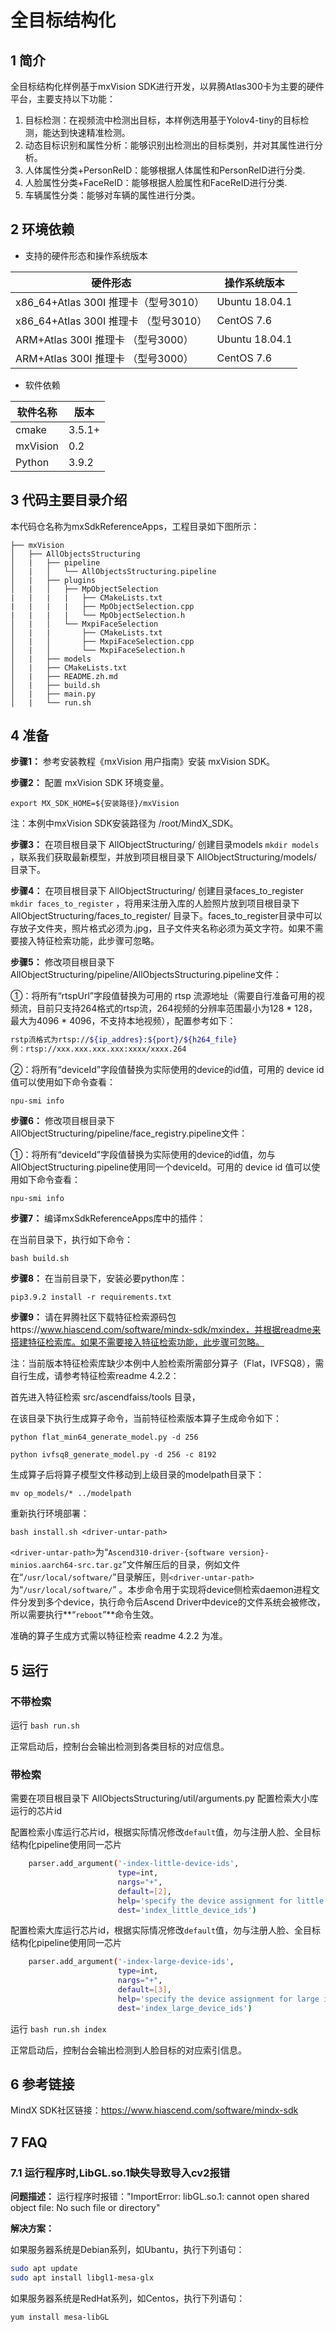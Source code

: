 # 全目标结构化

## 1 简介

全目标结构化样例基于mxVision SDK进行开发，以昇腾Atlas300卡为主要的硬件平台，主要支持以下功能：

1. 目标检测：在视频流中检测出目标，本样例选用基于Yolov4-tiny的目标检测，能达到快速精准检测。
2. 动态目标识别和属性分析：能够识别出检测出的目标类别，并对其属性进行分析。
3. 人体属性分类+PersonReID：能够根据人体属性和PersonReID进行分类.
4. 人脸属性分类+FaceReID：能够根据人脸属性和FaceReID进行分类.
5. 车辆属性分类：能够对车辆的属性进行分类。


## 2 环境依赖

- 支持的硬件形态和操作系统版本

| 硬件形态                             | 操作系统版本   |
| ----------------------------------- | -------------- |
| x86_64+Atlas 300I 推理卡（型号3010） | Ubuntu 18.04.1 |
| x86_64+Atlas 300I 推理卡 （型号3010）| CentOS 7.6     |
| ARM+Atlas 300I 推理卡 （型号3000）   | Ubuntu 18.04.1 |
| ARM+Atlas 300I 推理卡 （型号3000）   | CentOS 7.6     |

- 软件依赖

| 软件名称 | 版本   |
| -------- | ------ |
| cmake    | 3.5.1+ |
| mxVision | 0.2    |
| Python   | 3.9.2  |



## 3 代码主要目录介绍

本代码仓名称为mxSdkReferenceApps，工程目录如下图所示：

```
├── mxVision
│   ├── AllObjectsStructuring
│   |   ├── pipeline
│   |   │   └── AllObjectsStructuring.pipeline
│   |   ├── plugins
│   |   │   ├── MpObjectSelection
|   |   |   |   ├── CMakeLists.txt
|   |   |   |   ├── MpObjectSelection.cpp
|   |   |   |   └── MpObjectSelection.h
│   |   │   └── MxpiFaceSelection
│   |   |       ├── CMakeLists.txt
│   |   │       ├── MxpiFaceSelection.cpp
│   |   │       └── MxpiFaceSelection.h
│   |   ├── models
│   |   ├── CMakeLists.txt
│   |   ├── README.zh.md
│   |   ├── build.sh
│   |   ├── main.py
│   |   └── run.sh
```



## 4 准备

**步骤1：** 参考安装教程《mxVision 用户指南》安装 mxVision SDK。

**步骤2：** 配置 mxVision SDK 环境变量。

`export MX_SDK_HOME=${安装路径}/mxVision `

注：本例中mxVision SDK安装路径为 /root/MindX_SDK。

**步骤3：** 在项目根目录下 AllObjectStructuring/ 创建目录models `mkdir models` ，联系我们获取最新模型，并放到项目根目录下 AllObjectStructuring/models/ 目录下。

**步骤4：** 在项目根目录下 AllObjectStructuring/ 创建目录faces_to_register `mkdir faces_to_register` ，将用来注册入库的人脸照片放到项目根目录下 AllObjectStructuring/faces_to_register/ 目录下。faces_to_register目录中可以存放子文件夹，照片格式必须为.jpg，且子文件夹名称必须为英文字符。如果不需要接入特征检索功能，此步骤可忽略。

**步骤5：** 修改项目根目录下 AllObjectStructuring/pipeline/AllObjectsStructuring.pipeline文件：

①：将所有“rtspUrl”字段值替换为可用的 rtsp 流源地址（需要自行准备可用的视频流，目前只支持264格式的rtsp流，264视频的分辨率范围最小为128 * 128，最大为4096 * 4096，不支持本地视频），配置参考如下：
```bash
rstp流格式为rtsp://${ip_addres}:${port}/${h264_file}
例：rtsp://xxx.xxx.xxx.xxx:xxxx/xxxx.264
```

②：将所有“deviceId”字段值替换为实际使用的device的id值，可用的 device id 值可以使用如下命令查看：

`npu-smi info`

**步骤6：** 修改项目根目录下 AllObjectStructuring/pipeline/face_registry.pipeline文件：

①：将所有“deviceId”字段值替换为实际使用的device的id值，勿与AllObjectStructuring.pipeline使用同一个deviceId。可用的 device id 值可以使用如下命令查看：

`npu-smi info`

**步骤7：** 编译mxSdkReferenceApps库中的插件：

在当前目录下，执行如下命令：

`bash build.sh`

**步骤8：** 在当前目录下，安装必要python库：

`pip3.9.2 install -r requirements.txt`

**步骤9：** 请在昇腾社区下载特征检索源码包https://www.hiascend.com/software/mindx-sdk/mxindex，并根据readme来搭建特征检索库。如果不需要接入特征检索功能，此步骤可忽略。

注：当前版本特征检索库缺少本例中人脸检索所需部分算子（Flat，IVFSQ8），需自行生成，请参考特征检索readme 4.2.2：

首先进入特征检索 src/ascendfaiss/tools 目录，

在该目录下执行生成算子命令，当前特征检索版本算子生成命令如下：

`python flat_min64_generate_model.py -d 256`

`python ivfsq8_generate_model.py -d 256 -c 8192`

生成算子后将算子模型文件移动到上级目录的modelpath目录下：

`mv op_models/* ../modelpath`

重新执行环境部署：

`bash install.sh <driver-untar-path>`

`<driver-untar-path>`为“`Ascend310-driver-{software version}-minios.aarch64-src.tar.gz`”文件解压后的目录，例如文件在“`/usr/local/software/`”目录解压，则`<driver-untar-path>`为“`/usr/local/software/`” 。本步命令用于实现将device侧检索daemon进程文件分发到多个device，执行命令后Ascend Driver中device的文件系统会被修改，所以需要执行**“`reboot`”**命令生效。

准确的算子生成方式需以特征检索 readme 4.2.2 为准。



## 5 运行

### 不带检索

运行
`bash run.sh`

正常启动后，控制台会输出检测到各类目标的对应信息。


### 带检索
需要在项目根目录下 AllObjectsStructuring/util/arguments.py 配置检索大小库运行的芯片id

配置检索小库运行芯片id，根据实际情况修改`default`值，勿与注册人脸、全目标结构化pipeline使用同一芯片
```bash
    parser.add_argument('-index-little-device-ids',
                        type=int,
                        nargs="+",
                        default=[2],
                        help='specify the device assignment for little index.',
                        dest='index_little_device_ids')
```
配置检索大库运行芯片id，根据实际情况修改`default`值，勿与注册人脸、全目标结构化pipeline使用同一芯片
```bash
    parser.add_argument('-index-large-device-ids',
                        type=int,
                        nargs="+",
                        default=[3],
                        help='specify the device assignment for large index.',
                        dest='index_large_device_ids')
```

运行
`bash run.sh index`

正常启动后，控制台会输出检测到人脸目标的对应索引信息。



## 6 参考链接

MindX SDK社区链接：https://www.hiascend.com/software/mindx-sdk



## 7 FAQ

### 7.1 运行程序时,LibGL.so.1缺失导致导入cv2报错 

**问题描述：**
运行程序时报错："ImportError: libGL.so.1: cannot open shared object file: No such file or directory"

**解决方案：**

如果服务器系统是Debian系列，如Ubantu，执行下列语句：
```bash
sudo apt update
sudo apt install libgl1-mesa-glx
```

如果服务器系统是RedHat系列，如Centos，执行下列语句：
```bash
yum install mesa-libGL
```